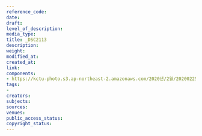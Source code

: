 ```yaml
---
reference_code: 
date: 
draft: 
level_of_description: 
media_type: 
title: _DSC2113
description: 
weight: 
modified_at: 
created_at: 
link: 
components:
- https://kctu-photo.s3.ap-northeast-2.amazonaws.com/2020년/2월/20200225_문중원+열사+문제해결+촉구+108배+2일차/_DSC2113.jpg
tags:
- 
creators: 
subjects: 
sources: 
venues: 
public_access_status: 
copyright_status: 
---
```

